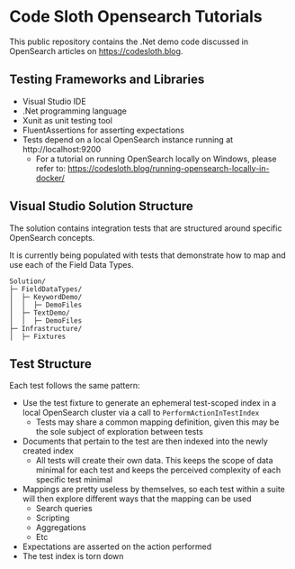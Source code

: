 # Code Sloth Opensearch Tutorials
This public repository contains the .Net demo code discussed in OpenSearch articles on https://codesloth.blog.

## Testing Frameworks and Libraries
- Visual Studio IDE
- .Net programming language
- Xunit as unit testing tool
- FluentAssertions for asserting expectations
- Tests depend on a local OpenSearch instance running at http://localhost:9200
  - For a tutorial on running OpenSearch locally on Windows, please refer to: https://codesloth.blog/running-opensearch-locally-in-docker/

## Visual Studio Solution Structure
The solution contains integration tests that are structured around specific OpenSearch concepts. 

It is currently being populated with tests that demonstrate how to map and use each of the Field Data Types.

```
Solution/
├─ FieldDataTypes/
│  ├─ KeywordDemo/
│  │  ├─ DemoFiles
│  ├─ TextDemo/
│  │  ├─ DemoFiles
├─ Infrastructure/
│  ├─ Fixtures

```

## Test Structure
Each test follows the same pattern:
- Use the test fixture to generate an ephemeral test-scoped index in a local OpenSearch cluster via a call to `PerformActionInTestIndex`
  - Tests may share a common mapping definition, given this may be the sole subject of exploration between tests
- Documents that pertain to the test are then indexed into the newly created index
  - All tests will create their own data. This keeps the scope of data minimal for each test and keeps the perceived complexity of each specific test minimal
- Mappings are pretty useless by themselves, so each test within a suite will then explore different ways that the mapping can be used
  - Search queries
  - Scripting
  - Aggregations
  - Etc
- Expectations are asserted on the action performed
- The test index is torn down
